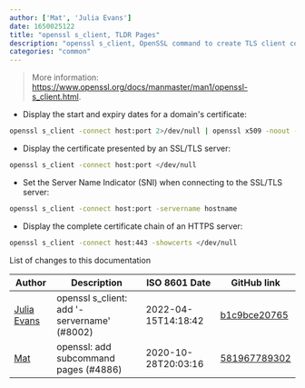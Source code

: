 ```yaml
---
author: ['Mat', 'Julia Evans']
date: 1650025122
title: "openssl s_client, TLDR Pages"
description: "openssl s_client, OpenSSL command to create TLS client connections."
categories: "common"
---
```

> More information: <https://www.openssl.org/docs/manmaster/man1/openssl-s_client.html>.

- Display the start and expiry dates for a domain's certificate:

```bash
openssl s_client -connect host:port 2>/dev/null | openssl x509 -noout -dates
```

- Display the certificate presented by an SSL/TLS server:

```bash
openssl s_client -connect host:port </dev/null
```

- Set the Server Name Indicator (SNI) when connecting to the SSL/TLS server:

```bash
openssl s_client -connect host:port -servername hostname
```

- Display the complete certificate chain of an HTTPS server:

```bash
openssl s_client -connect host:443 -showcerts </dev/null
```
List of changes to this documentation


Author | Description | ISO 8601 Date | GitHub link
------|-----|-----|-----
[Julia Evans](mailto:julia@jvns.ca) | openssl s_client: add '-servername' (#8002) | 2022-04-15T14:18:42 | [b1c9bce20765](https://github.com/tldr-pages/tldr/commit/b1c9bce20765bd2c3ed0107f0d737eb350bf500f)
[Mat](mailto:mtausig@users.noreply.github.com) | openssl: add subcommand pages (#4886) | 2020-10-28T20:03:16 | [581967789302](https://github.com/tldr-pages/tldr/commit/581967789302fae52733e44aac62f38ed90ab494)

